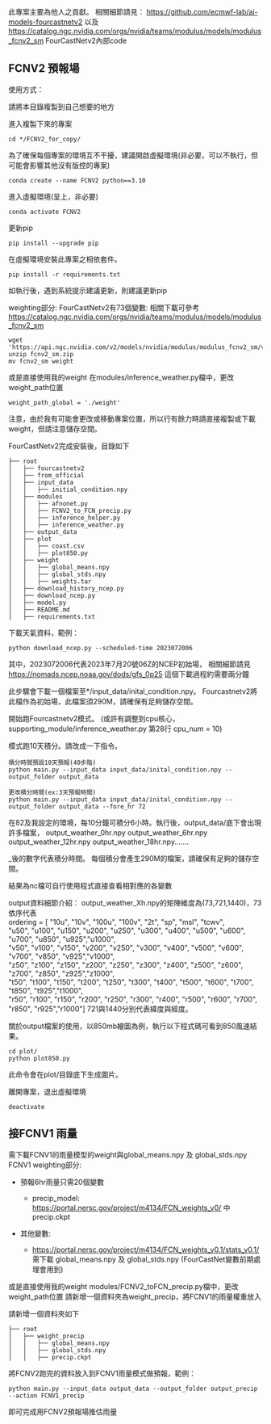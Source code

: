 此專案主要為他人之貢獻。
相關細節請見： https://github.com/ecmwf-lab/ai-models-fourcastnetv2 以及 https://catalog.ngc.nvidia.com/orgs/nvidia/teams/modulus/models/modulus_fcnv2_sm
FourCastNetv2內部code

## FCNV2 預報場
使用方式：

請將本目錄複製到自己想要的地方

進入複製下來的專案
```
cd */FCNV2_for_copy/ 
```

為了確保每個專案的環境互不干擾，建議開啟虛擬環境(非必要，可以不執行，但可能會影響其他沒有版控的專案)
```
conda create --name FCNV2 python==3.10
```

進入虛擬環境(呈上，非必要)
``` 
conda activate FCNV2
```

更新pip
```
pip install --upgrade pip 
```

在虛擬環境安裝此專案之相依套件。
``` 
pip install -r requirements.txt 
```
如執行後，遇到系統提示建議更新，則建議更新pip

weighting部分:
    FourCastNetv2有73個變數:
    相關下載可參考
    https://catalog.ngc.nvidia.com/orgs/nvidia/teams/modulus/models/modulus_fcnv2_sm
    
    wget 'https://api.ngc.nvidia.com/v2/models/nvidia/modulus/modulus_fcnv2_sm/versions/v0.2/files/fcnv2_sm.zip'
    unzip fcnv2_sm.zip
    mv fcnv2_sm weight

或是直接使用我的weight
在modules/inference_weather.py檔中，更改weight_path位置
```
weight_path_global = './weight'
```
注意，由於我有可能會更改或移動專案位置，所以行有餘力時請直接複製或下載weight，但請注意儲存空間。

FourCastNetv2完成安裝後，目錄如下
```
├── root
│   ├── fourcastnetv2
│   ├── from_official
│   ├── input_data
│   │   ├── initial_condition.npy
│   ├── modules
│   │   ├── afnonet.py
│   │   ├── FCNV2_to_FCN_precip.py
│   │   ├── inference_helper.py
│   │   ├── inference_weather.py
│   ├── output_data
│   ├── plot
│   │   ├── coast.csv
│   │   ├── plot850.py
│   ├── weight
│   │   ├── global_means.npy
│   │   ├── global_stds.npy
│   │   ├── weights.tar
│   ├── download_history_ncep.py
│   ├── download_ncep.py
│   ├── model.py
│   ├── README.md
│   ├── requirements.txt
```

下載天氣資料，範例：
```
python download_ncep.py --scheduled-time 2023072006 
```
其中，2023072006代表2023年7月20號06Z的NCEP初始場，
相關細節請見 https://nomads.ncep.noaa.gov/dods/gfs_0p25
這個下載過程約需要兩分鐘


此步驟會下載一個檔案至*/input_data/inital_condition.npy。
Fourcastnetv2將此檔作為初始場，此檔案須290M，請確保有足夠儲存空間。

開始跑Fourcastnetv2模式。
(或許有調整到cpu核心，supporting_module/inference_weather.py 第28行 cpu_num = 10)

模式跑10天積分。請改成一下指令。
```
積分時間預設10天預報(40步階)
python main.py --input_data input_data/inital_condition.npy --output_folder output_data

更改積分時間(ex:3天預報時間)
python main.py --input_data input_data/inital_condition.npy --output_folder output_data --fore_hr 72
```

在82及我設定的環境，每10分鐘可積分6小時。執行後，output_data/底下會出現許多檔案，
output_weather_0hr.npy
output_weather_6hr.npy
output_weather_12hr.npy
output_weather_18hr.npy.......


_後的數字代表積分時間。
每個積分會產生290M的檔案，請確保有足夠的儲存空間。

結果為nc檔可自行使用程式直接查看相對應的各變數

output資料細節介紹：
output_weather_Xh.npy的矩陣維度為(73,721,1440)，73依序代表\
ordering = [ "10u",   "10v", "100u", "100v",   "2t",   "sp",  "msl", "tcwv",\
             "u50",  "u100", "u150", "u200", "u250", "u300", "u400", "u500", "u600", "u700", "u850", "u925","u1000",\
             "v50",  "v100", "v150", "v200", "v250", "v300", "v400", "v500", "v600", "v700", "v850", "v925","v1000",\
             "z50",  "z100", "z150", "z200", "z250", "z300", "z400", "z500", "z600", "z700", "z850", "z925","z1000",\
             "t50",  "t100", "t150", "t200", "t250", "t300", "t400", "t500", "t600", "t700", "t850", "t925","t1000",\
             "r50",  "r100", "r150", "r200", "r250", "r300", "r400", "r500", "r600", "r700", "r850", "r925","r1000"]
721與1440分別代表緯度與經度。

關於output檔案的使用，以850mb繪圖為例，執行以下程式碼可看到850風速結果。
``` 
cd plot/ 
python plot850.py 
```

此命令會在plot/目錄底下生成圖片。

離開專案，退出虛擬環境
```
deactivate
```

## 接FCNV1 雨量
需下載FCNV1的雨量模型的weight與global_means.npy 及 global_stds.npy
FCNV1 weighting部分:
* 預報6hr雨量只需20個變數
    * precip_model: https://portal.nersc.gov/project/m4134/FCN_weights_v0/ 中 precip.ckpt

* 其他變數:
    * https://portal.nersc.gov/project/m4134/FCN_weights_v0.1/stats_v0.1/ 需下載 global_means.npy 及 global_stds.npy (FourCastNet變數前期處理會用到)

或是直接使用我的weight
modules/FCNV2_toFCN_precip.py檔中，更改weight_path位置
請新增一個資料夾為weight_precip，將FCNV1的雨量權重放入

請新增一個資料夾如下
```
├── root
│   ├── weight_precip
│   │   ├── global_means.npy
│   │   ├── global_stds.npy
│   │   ├── precip.ckpt

```

將FCNV2跑完的資料放入到FCNV1雨量模式做預報，範例：
```
python main.py --input_data output_data --output_folder output_precip  --action FCNV1_precip
```
即可完成用FCNV2預報場推估雨量




